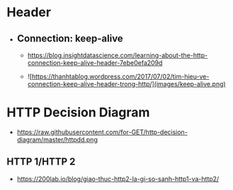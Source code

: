 # Header

- ## Connection: keep-alive
    - https://blog.insightdatascience.com/learning-about-the-http-connection-keep-alive-header-7ebe0efa209d
  
    - ![https://thanhtablog.wordpress.com/2017/07/02/tim-hieu-ve-connection-keep-alive-header-trong-http/](images/keep-alive.png)
# HTTP Decision Diagram
- https://raw.githubusercontent.com/for-GET/http-decision-diagram/master/httpdd.png

## HTTP 1/HTTP 2
- https://200lab.io/blog/giao-thuc-http2-la-gi-so-sanh-http1-va-http2/